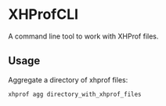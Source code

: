 # XHProfCLI

A command line tool to work with XHProf files.

## Usage

Aggregate a directory of xhprof files:

    xhprof agg directory_with_xhprof_files
